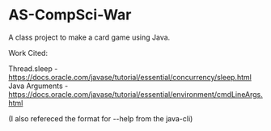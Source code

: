 # AS-CompSci-War
A class project to make a card game using Java.

Work Cited:

Thread.sleep - https://docs.oracle.com/javase/tutorial/essential/concurrency/sleep.html
Java Arguments - https://docs.oracle.com/javase/tutorial/essential/environment/cmdLineArgs.html


(I also refereced the format for --help from the java-cli)
